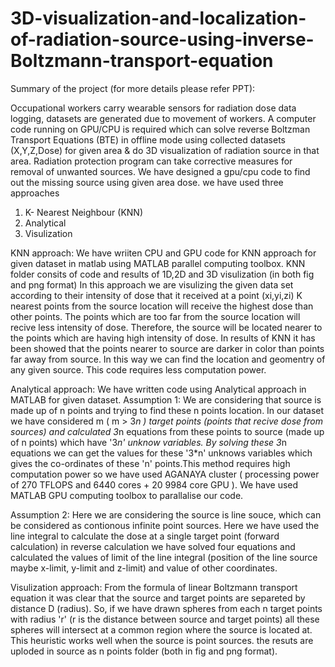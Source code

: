 # 3D-visualization-and-localization-of-radiation-source-using-inverse-Boltzmann-transport-equation
Summary of the project (for more details please refer PPT):

Occupational workers carry wearable sensors for radiation dose data logging, datasets are generated due to movement of workers. A computer code running on GPU/CPU is required which can solve reverse Boltzman Transport Equations (BTE) in offline mode using collected datasets (X,Y,Z,Dose) for given area &amp; do 3D visualization of radiation source in that area. Radiation protection program can take corrective measures for removal of unwanted sources.
We have designed a gpu/cpu code to find out the missing source using given area dose.
we have used three approaches
1. K- Nearest Neighbour (KNN) 
2. Analytical 
3. Visulization 

KNN approach:
We have wriiten CPU and GPU  code for KNN approach for given dataset in matlab using MATLAB parallel computing toolbox.
KNN folder consits of code and results of 1D,2D and 3D visulization (in both fig and png format)
In this approach we are visulizing the given data set according to their intensity of dose that it received at a point (xi,yi,zi)
K nearest points from the source location will receive the highest dose than other points. The points which are too far from the source location will recive less intensity of dose. Therefore, the source will be located nearer to the points which are having high intensity of dose.
In results of KNN it has been showed that the points nearer to source are darker in color than points far away from source. In this way we can find the location and geomentry of any given source. This code requires less computation power.


Analytical approach:
We have written code using  Analytical approach in MATLAB for given dataset.
Assumption 1:
We are considering that source is made up of n points and trying to find these n points location.
In our dataset we have considered m (  m > 3*n ) target points (points that recive dose from sources) and calculated 3*n  equations from these points to source (made up of n points) which have '3*n' unknow variables. By solving these 3*n equations we can get the values for these '3*n' unknows variables which gives the co-ordinates of these 'n' points.This method requires high computation power so we have used AGANAYA cluster ( processing power of 270 TFLOPS and 6440 cores + 20 9984 core GPU ). We have used MATLAB GPU computing toolbox to parallalise our code.

Assumption 2:
Here we are considering the source is line souce, which can be considered as contionous infinite point sources. Here we have used the line integral to calculate the dose at a single target point (forward calculation) in reverse calculation we have solved four equations and calculated the values of limit of the line integral (position of the line source maybe x-limit, y-limit and z-limit) and value of other coordinates.

Visulization approach:
From the formula of linear Boltzmann transport equation it was clear that the source and target points are separeted by distance D (radius). So, if we have drawn spheres from each n target points with radius 'r' (r is the distance between source and target points) all these spheres will intersect at a common region where the source is located at. This heuristic works well when the source is point sources. the resuts are uploded in source as n points folder (both in fig and png format).
